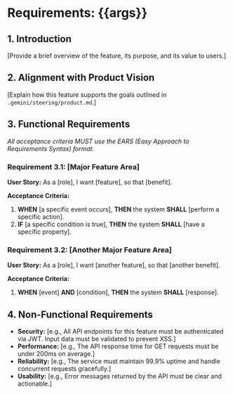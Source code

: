 # Requirements: {{args}}

## 1. Introduction
[Provide a brief overview of the feature, its purpose, and its value to users.]

## 2. Alignment with Product Vision
[Explain how this feature supports the goals outlined in `.gemini/steering/product.md`.]

## 3. Functional Requirements
*All acceptance criteria MUST use the EARS (Easy Approach to Requirements Syntax) format.*

### Requirement 3.1: [Major Feature Area]
**User Story:** As a [role], I want [feature], so that [benefit].

**Acceptance Criteria:**
1.  **WHEN** [a specific event occurs], **THEN** the system **SHALL** [perform a specific action].
2.  **IF** [a specific condition is true], **THEN** the system **SHALL** [have a specific property].

### Requirement 3.2: [Another Major Feature Area]
**User Story:** As a [role], I want [another feature], so that [another benefit].

**Acceptance Criteria:**
1.  **WHEN** [event] **AND** [condition], **THEN** the system **SHALL** [response].

## 4. Non-Functional Requirements
- **Security:** [e.g., All API endpoints for this feature must be authenticated via JWT. Input data must be validated to prevent XSS.]
- **Performance:** [e.g., The API response time for GET requests must be under 200ms on average.]
- **Reliability:** [e.g., The service must maintain 99.9% uptime and handle concurrent requests gracefully.]
- **Usability:** [e.g., Error messages returned by the API must be clear and actionable.]

